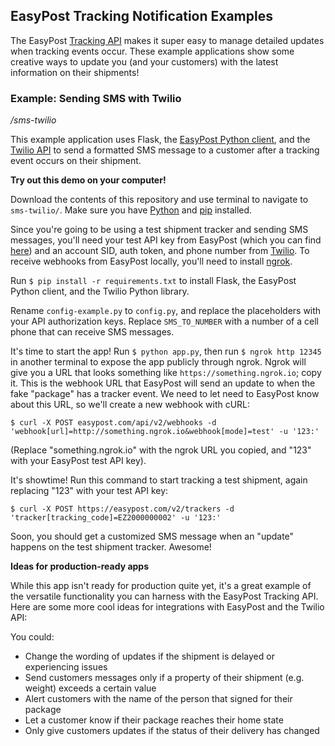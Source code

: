 ## EasyPost Tracking Notification Examples

The EasyPost [Tracking API](https://www.easypost.com/tracking-guide) makes it super easy to manage detailed updates when tracking events occur. These example applications show some creative ways to update you (and your customers) with the latest information on their shipments!

### Example: Sending SMS with Twilio

*/sms-twilio*

This example application uses Flask, the [EasyPost Python client](https://github.com/EasyPost/easypost-python), and the [Twilio API](https://www.twilio.com/api) to send a formatted SMS message to a customer after a tracking event occurs on their shipment.

**Try out this demo on your computer!**

Download the contents of this repository and use terminal to navigate to `sms-twilio/`.
Make sure you have [Python](https://www.python.org) and [pip](https://pip.pypa.io/en/stable/installing/) installed.

Since you're going to be using a test shipment tracker and sending SMS messages, you'll need your test API key from EasyPost (which you can find [here](https://www.easypost.com/account#/api-keys)) and an account SID, auth token, and phone number from [Twilio](https://www.twilio.com). To receive webhooks from EasyPost locally, you'll need to install [ngrok](https://ngrok.com/#download).

Run `$ pip install -r requirements.txt` to install Flask, the EasyPost Python client, and the Twilio Python library.

Rename `config-example.py` to `config.py`, and replace the placeholders with your API authorization keys. Replace `SMS_TO_NUMBER` with a number of a cell phone that can receive SMS messages.

It's time to start the app! Run `$ python app.py`, then run `$ ngrok http 12345` in another terminal to expose the app publicly through ngrok. Ngrok will give you a URL that looks something like `https://something.ngrok.io`; copy it. This is the webhook URL that EasyPost will send an update to when the fake "package" has a tracker event. We need to let need to EasyPost know about this URL, so we'll create a new webhook with cURL:

`$ curl -X POST easypost.com/api/v2/webhooks -d 'webhook[url]=http://something.ngrok.io&webhook[mode]=test' -u '123:'`

(Replace "something.ngrok.io" with the ngrok URL you copied, and "123" with your EasyPost test API key).

It's showtime! Run this command to start tracking a test shipment, again replacing "123" with your test API key:

`$ curl -X POST https://easypost.com/v2/trackers -d 'tracker[tracking_code]=EZ2000000002' -u '123:'`

Soon, you should get a customized SMS message when an "update" happens on the test shipment tracker. Awesome!

**Ideas for production-ready apps**

While this app isn't ready for production quite yet, it's a great example of the versatile functionality you can harness with the EasyPost Tracking API. Here are some more cool ideas for integrations with EasyPost and the Twilio API:

You could:

* Change the wording of updates if the shipment is delayed or experiencing issues
* Send customers messages only if a property of their shipment (e.g. weight) exceeds a certain value
* Alert customers with the name of the person that signed for their package
* Let a customer know if their package reaches their home state
* Only give customers updates if the status of their delivery has changed
